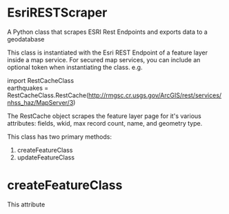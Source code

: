 EsriRESTScraper
===============

A Python class that scrapes ESRI Rest Endpoints and exports data to a geodatabase

This class is instantiated with the Esri REST Endpoint of a feature layer inside a map service.  For secured map services, you can include an optional token when instantiating the class. 
e.g. 

import RestCacheClass <br>
earthquakes = RestCacheClass.RestCache(http://rmgsc.cr.usgs.gov/ArcGIS/rest/services/nhss_haz/MapServer/3)

The RestCache object scrapes the feature layer page for it's various attributes: fields, wkid, max record count, name, and geometry type.

This class has two primary methods:

1. createFeatureClass
2. updateFeatureClass

createFeatureClass
==================

This attribute


